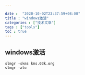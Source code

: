 ```yaml
---

date :  "2020-10-02T23:37:59+08:00" 
title : "windows激活" 
categories : ["技术文章"] 
tags : ["tools"] 
toc : true
---
```


## windows激活

```shell
slmgr -skms kms.03k.org
slmgr -ato
```

